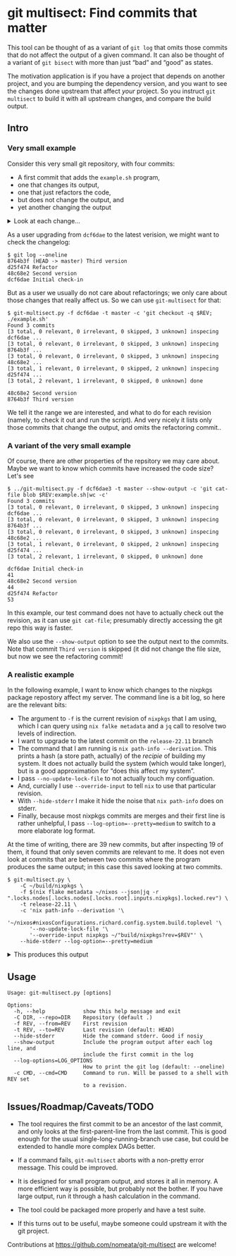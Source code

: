 git multisect: Find commits that matter
=======================================

This tool can be thought of as a variant of `git log` that omits those commits that
do not affect the output of a given command. It can also be thought of a variant
of `git bisect` with more than just “bad” and “good” as states.

The motivation application is if you have a project that depends on another
project, and you are bumping the dependency version, and you want to see the changes
done upstream that affect _your_ project. So you instruct `git multisect` to build
it with all upstream changes, and compare the build output.

Intro
-----

### Very small example

Consider this very small git repository, with four commits:
 * A first commit that adds the `example.sh` program,
 * one that changes its output,
 * one that just refactors the code,
 * but does not change the output, and
 * yet another changing the output

<details>

<summary>Look at each change…</summary>

```
$ git log --oneline --reverse -p
dcf6dae Initial check-in
diff --git a/example.sh b/example.sh
new file mode 100755
index 0000000..d6954d9
--- /dev/null
+++ b/example.sh
@@ -0,0 +1,3 @@
+#!/usr/bin/env bash
+
+echo "Hello World!"
48c68e2 Second version
diff --git a/example.sh b/example.sh
index d6954d9..3f29b95 100755
--- a/example.sh
+++ b/example.sh
@@ -1,3 +1,3 @@
 #!/usr/bin/env bash

-echo "Hello World!"
+echo "Hello Galaxies!"
d25f474 Refactor
diff --git a/example.sh b/example.sh
index 3f29b95..91bee54 100755
--- a/example.sh
+++ b/example.sh
:...skipping...
dcf6dae Initial check-in
diff --git a/example.sh b/example.sh
new file mode 100755
index 0000000..d6954d9
--- /dev/null
+++ b/example.sh
@@ -0,0 +1,3 @@
+#!/usr/bin/env bash
+
+echo "Hello World!"
48c68e2 Second version
diff --git a/example.sh b/example.sh
index d6954d9..3f29b95 100755
--- a/example.sh
+++ b/example.sh
@@ -1,3 +1,3 @@
 #!/usr/bin/env bash

-echo "Hello World!"
+echo "Hello Galaxies!"
d25f474 Refactor
diff --git a/example.sh b/example.sh
index 3f29b95..91bee54 100755
--- a/example.sh
+++ b/example.sh
@@ -1,3 +1,4 @@
 #!/usr/bin/env bash

-echo "Hello Galaxies!"
+who=Galaxies
+echo "Hello $who!"
8764b3f (HEAD -> master) Third version
diff --git a/example.sh b/example.sh
index 91bee54..bd704ea 100755
--- a/example.sh
+++ b/example.sh
@@ -1,4 +1,4 @@
 #!/usr/bin/env bash

-who=Galaxies
+who=Universe
 echo "Hello $who!"
```

</details>

As a user upgrading from `dcf6dae` to the latest verision, we might want to check the changelog:
```
$ git log --oneline
8764b3f (HEAD -> master) Third version
d25f474 Refactor
48c68e2 Second version
dcf6dae Initial check-in
```

But as a user we usually do not care about refactorings; we only care about
those changes that really affect us. So we can use `git-multisect` for that:

```
$ git-multisect.py -f dcf6dae -t master -c 'git checkout -q $REV; ./example.sh'
Found 3 commits
[3 total, 0 relevant, 0 irrelevant, 0 skipped, 3 unknown] inspecing dcf6dae ...
[3 total, 0 relevant, 0 irrelevant, 0 skipped, 3 unknown] inspecing 8764b3f ...
[3 total, 0 relevant, 0 irrelevant, 0 skipped, 3 unknown] inspecing 48c68e2 ...
[3 total, 1 relevant, 0 irrelevant, 0 skipped, 2 unknown] inspecing d25f474 ...
[3 total, 2 relevant, 1 irrelevant, 0 skipped, 0 unknown] done

48c68e2 Second version
8764b3f Third version
```

We tell it the range we are interested, and what to do for each revision
(namely, to check it out and run the script). And very nicely it lists only
those commits that change the output, and omits the refactoring commit..

### A variant of the very small example

Of course, there are other properties of the repsitory we may care about. Maybe we want to know which commits have increased the code size? Let's see

```
$ ../git-multisect.py -f dcf6dae3 -t master --show-output -c 'git cat-file blob $REV:example.sh|wc -c'
Found 3 commits
[3 total, 0 relevant, 0 irrelevant, 0 skipped, 3 unknown] inspecing dcf6dae ...
[3 total, 0 relevant, 0 irrelevant, 0 skipped, 3 unknown] inspecing 8764b3f ...
[3 total, 0 relevant, 0 irrelevant, 0 skipped, 3 unknown] inspecing 48c68e2 ...
[3 total, 1 relevant, 0 irrelevant, 0 skipped, 2 unknown] inspecing d25f474 ...
[3 total, 2 relevant, 1 irrelevant, 0 skipped, 0 unknown] done

dcf6dae Initial check-in
41
48c68e2 Second version
44
d25f474 Refactor
53
```

In this example, our test command does not have to actually check out the
revision, as it can use `git cat-file`; presumably directly accessing the git
repo this way is faster.

We also use the `--show-output` option to see the output next to the commits.
Note that commit `Third version` is skipped (it did not change the file size,
but now we see the refactoring commit!

### A realistic example

In the following example, I want to know which changes to the nixpkgs package repostory affect my server. The command line is a bit log, so here are the relevant bits:

* The argument to `-f` is the current revision of `nixpkgs` that I am using, which I can query using `nix falke metadata` and a `jq` call to resolve two levels of indirection.
* I want to upgrade to the latest commit on the `release-22.11` branch
* The command that I am running is `nix path-info --derivation`. This prints a
  hash (a store path, actually) of the _recipie_ of building my system. It does
  not actually build the system (which would take longer), but is a good approximation
  for “does this affect my system”.
* I pass `--no-update-lock-file` to not actually touch my configuation.
* And, curcially I use `--override-input` to tell `nix` to use that particular revision.
* With `--hide-stderr` I make it hide the noise that `nix path-info` does on stderr.
* Finally, because most nixpkgs commits are merges and their first line is rather unhelpful, I pass `--log-option=--pretty=medium` to switch to a more elaborate log format.

At the time of writing, there are 39 new commits, but after inspecting 19 of
them, it found that only seven commits are relevant to me. It does not even
look at commits that are between two commits where the program produces the
same output; in this case this saved looking at two commits.

```
$ git-multisect.py \
	-C ~/build/nixpkgs \
	-f $(nix flake metadata ~/nixos --json|jq -r ".locks.nodes[.locks.nodes[.locks.root].inputs.nixpkgs].locked.rev") \
	-t release-22.11 \
	-c 'nix path-info --derivation '\
	   '~/nixos#nixosConfigurations.richard.config.system.build.toplevel '\
	   '--no-update-lock-file '\
	   '--override-input nixpkgs ~/"build/nixpkgs?rev=$REV"' \
	--hide-stderr --log-option=--pretty=medium
```

<details>

<summary>This produces this output</summary>

```
commit a0995268af8ba0336a81344a3bf6a50d6d6481b2
Author: github-actions[bot] <41898282+github-actions[bot]@users.noreply.github.com>
Date:   Sat Feb 18 10:45:11 2023 -0800

    linux_{5_15,6_1}: revert patch to fix Equinix Metal bonded networking with `ice` driver (#216955)

    Some Equinix Metal instances, such as a3.large.x86, m3.large.x86
    (specific hardware revisions), and n3.large.x86, use the `ice` kernel
    driver for their network cards, in conjunction with bonded devices.
    However, this commit caused a regression where these bonded devices
    would deadlock. This was initially reported by Jaroslav Pulchart on
    the netdev mailing list[1], and there were follow-up patches from Dave
    Ertman[2][3] that attempted to fix this but were not up to snuff for
    various reasons[4].

    Specifically, v2 of the patch ([3]) appears to fix the issue on some
    devices (tested with 8086:159B network cards), while it is still broken
    on others (such as an 8086:1593 network card).

    We revert the patch exposing the issue until upstream has a working
    solution in order to make Equinix Metal instances work reliably again.

    [1]: https://lore.kernel.org/netdev/CAK8fFZ6A_Gphw_3-QMGKEFQk=sfCw1Qmq0TVZK3rtAi7vb621A@mail.gmail.com/
    [2]: https://patchwork.ozlabs.org/project/intel-wired-lan/patch/20230111183145.1497367-1-david.m.ertman@intel.com/
    [3]: https://patchwork.ozlabs.org/project/intel-wired-lan/patch/20230215191757.1826508-1-david.m.ertman@intel.com/
    [4]: https://lore.kernel.org/netdev/cb31a911-ba80-e2dc-231f-851757cfd0b8@intel.com/T/#m6e53f8c43093693c10268140126abe99e082dc1c

    (cherry picked from commit 4e2079b96d281212b695ca557755909799f163ad)

    Co-authored-by: Cole Helbling <cole.helbling@determinate.systems>
commit f27a4e2f6a3a23b843ca1c736e6043fb8b99acc1
Merge: 89d03617610 85b77f73405
Author: Nick Cao <nickcao@nichi.co>
Date:   Sun Feb 19 09:48:52 2023 +0800

    Merge pull request #217008 from NixOS/backport-202245-to-release-22.11

    [Backport release-22.11] nixos/rpcbind: Add dependency for systemd-tmpfiles-setup
commit 854312a89d8de4274d5bce358a7ad71f55a7d29b
Merge: f27a4e2f6a3 ed2f5ad6f0e
Author: Maximilian Bosch <maximilian@mbosch.me>
Date:   Sun Feb 19 11:16:17 2023 +0100

    Merge pull request #217020 from NixOS/backport-209147-to-release-22.11

    [Backport release-22.11] nixos/parsedmarc: fix Grafana provisioning
commit 95043dc713d94d913ca1087f543e185a76e46cd5
Merge: 854312a89d8 13f402f7287
Author: Maximilian Bosch <maximilian@mbosch.me>
Date:   Sun Feb 19 11:23:16 2023 +0100

    Merge pull request #216875 from NixOS/backport-216658-to-release-22.11

    [Backport release-22.11] nixos/tests: sensible test timeouts
commit 0cf4274b5d06325bd16dbf879a30981bc283e58a
Merge: 95043dc713d 532f3aa6052
Author: Pierre Bourdon <delroth@gmail.com>
Date:   Sun Feb 19 23:37:48 2023 +0900

    Merge pull request #217121 from NixOS/backport-216463-to-release-22.11

    [Backport release-22.11] sudo: 1.9.12p2 -> 1.9.13
commit 263bcb3b79ac2cfe7986c6933e0b684a0df05939
Merge: a7af1abd95b 43a7503149f
Author: Kim Lindberger <kim.lindberger@gmail.com>
Date:   Tue Feb 21 15:56:20 2023 +0100

    Merge pull request #217310 from NixOS/backport-215523-to-release-22.11

    [Backport release-22.11] discourse: 2.9.0.beta14 -> 3.1.0.beta2
commit 569163eaeef921fe1932ffcdbecdccf004ae6982 (HEAD -> release-22.11, origin/release-22.11)
Merge: c95bf18beba 019251bbb36
Author: Nick Cao <nickcao@nichi.co>
Date:   Thu Feb 23 09:13:59 2023 +0800

    Merge pull request #217779 from NixOS/backport-217730-to-release-22.11

    [Backport release-22.11] nixos/alps: fix embarrasing typo
```

</details>

Usage
-----

```
Usage: git-multisect.py [options]

Options:
  -h, --help            show this help message and exit
  -C DIR, --repo=DIR    Repository (default .)
  -f REV, --from=REV    First revision
  -t REV, --to=REV      Last revision (default: HEAD)
  --hide-stderr         Hide the command stderr. Good if nosiy
  --show-output         Include the program output after each log line, and
                        include the first commit in the log
  --log-options=LOG_OPTIONS
                        How to print the git log (default: --oneline)
  -c CMD, --cmd=CMD     Command to run. Will be passed to a shell with REV set
                        to a revision.
```

Issues/Roadmap/Caveats/TODO
---------------------------

* The tool requires the first commit to be an ancestor of the last commit, and
  only looks at the first-parent-line from the last commit. This is good enough
  for the usual single-long-running-branch use case, but could be extended to
  handle more complex DAGs better.

* If a command fails, `git-multisect` aborts with a non-pretty error message.
  This could be improved.

* It is designed for small program output, and stores it all in memory. A more
  efficient way is possible, but probably not the bother. If you have large
  output, run it through a hash calculation in the command.

* The tool could be packaged more properly and have a test suite.

* If this turns out to be useful, maybe someone could upstream it with the git project.


Contributions at <https://github.com/nomeata/git-multisect> are welcome!

